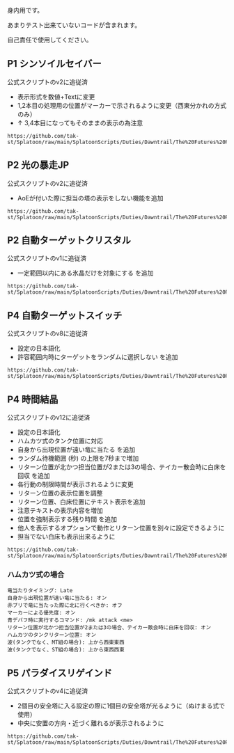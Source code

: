身内用です。

あまりテスト出来ていないコードが含まれます。

自己責任で使用してください。

## P1 シンソイルセイバー
公式スクリプトのv2に追従済
- 表示形式を数値+Textに変更
- 1,2本目の処理用の位置がマーカーで示されるように変更（西東分かれの方式のみ）
- ↑ 3,4本目になってもそのままの表示の為注意
```
https://github.com/tak-st/Splatoon/raw/main/SplatoonScripts/Duties/Dawntrail/The%20Futures%20Rewritten/P1%20Fall%20of%20Faith.cs
```

## P2 光の暴走JP
公式スクリプトのv2に追従済
- AoEが付いた際に担当の塔の表示をしない機能を追加
```
https://github.com/tak-st/Splatoon/raw/main/SplatoonScripts/Duties/Dawntrail/The%20Futures%20Rewritten/P2%20Light%20Rampant%20JP.cs
```

## P2 自動ターゲットクリスタル
公式スクリプトのv1に追従済
- 一定範囲以内にある氷晶だけを対象にする を追加
```
https://github.com/tak-st/Splatoon/raw/main/SplatoonScripts/Duties/Dawntrail/The%20Futures%20Rewritten/P2%20AutoTargetCrystal.cs
```

## P4 自動ターゲットスイッチ
公式スクリプトのv8に追従済
- 設定の日本語化
- 許容範囲内時にターゲットをランダムに選択しない を追加
```
https://github.com/tak-st/Splatoon/raw/main/SplatoonScripts/Duties/Dawntrail/The%20Futures%20Rewritten/P4%20AutoTargetSwitcher.cs
```

## P4 時間結晶
公式スクリプトのv12に追従済
- 設定の日本語化
- ハムカツ式のタンク位置に対応
- 自身から出現位置が遠い竜に当たる を追加
- ランダム待機範囲 (秒) の上限を7秒まで増加
- リターン位置が北かつ担当位置が2または3の場合、テイカー散会時に白床を回収 を追加
- 各行動の制限時間が表示されるように変更
- リターン位置の表示位置を調整
- リターン位置、白床位置にテキスト表示を追加
- 注意テキストの表示内容を増加
- 位置を強制表示する残り時間 を追加
- 他人を表示するオプションで動作とリターン位置を別々に設定できるように
- 担当でない白床も表示出来るように
```
https://github.com/tak-st/Splatoon/raw/main/SplatoonScripts/Duties/Dawntrail/The%20Futures%20Rewritten/P4%20Crystallize%20Time.cs
```
### ハムカツ式の場合
```
竜当たりタイミング: Late
自身から出現位置が遠い竜に当たる: オン
赤ブリで竜に当たった際に北に行くべきか: オフ
マーカーによる優先度: オン
青デバフ時に実行するコマンド: /mk attack <me>
リターン位置が北かつ担当位置が2または3の場合、テイカー散会時に白床を回収: オン
ハムカツのタンクリターン位置: オン
波(タンクでなく、MT組の場合): 上から西東東西
波(タンクでなく、ST組の場合): 上から東西西東
```

## P5 パラダイスリゲインド
公式スクリプトのv4に追従済
- 2個目の安全塔に入る設定の際に1個目の安全塔が光るように（ぬけまる式で使用）
- 中央に安置の方向・近づく離れるが表示されるように
```
https://github.com/tak-st/Splatoon/raw/main/SplatoonScripts/Duties/Dawntrail/The%20Futures%20Rewritten/P5%20Paradise%20Regained.cs
```